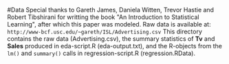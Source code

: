 #Data
Special thanks to Gareth James, Daniela Witten, Trevor Hastie and Robert Tibshirani for writting the book "An Introduction to Statistical Learning", after which this paper was modeled.
Raw data is available at: `http://www-bcf.usc.edu/~gareth/ISL/Advertising.csv`
This directory contains the raw data (Advertising.csv), the summary statistics of **Tv** and **Sales** produced in eda-script.R (eda-output.txt), and the R-objects from the `lm()` and `summary()` calls in regression-script.R (regression.RData).
